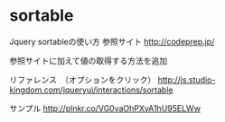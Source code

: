 # sortable

Jquery sortableの使い方
参照サイト
http://codeprep.jp/

参照サイトに加えて値の取得する方法を追加

リファレンス　（オプションをクリック）
http://js.studio-kingdom.com/jqueryui/interactions/sortable

サンプル
http://plnkr.co/VG0vaOhPXvA1hU95ELWw






